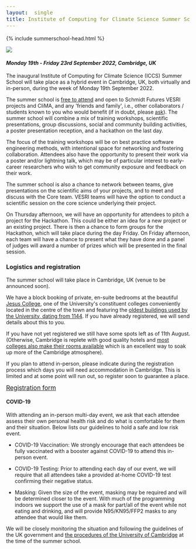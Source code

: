 ```yaml
---
layout:  single
title: Institute of Computing for Climate Science Summer School 2022
---
```

<style>
div {
  font-size:12.5pt;
  text-align:justify;
}
td {
  font-size:11pt;
}
table {
  width: 110%;
}
.page__title {
  margin-top: 1em;
  margin-bottom: 0em;
}


</style>

{% include summerschool-head.html %}

<img src="https://live.staticflickr.com/65535/48142231042_2ffd1bf1ba_m.jpg" class="floater /">

<h4><i>Monday 19th - Friday 23rd September 2022, Cambridge, UK</i></h4>




The inaugural Institute of Computing for Climate Science (ICCS) Summer School will take place as a hybrid event in Cambridge, UK, both virtually and in-person, during the week of Monday 19th September 2022.

The summer school is <span style="text-decoration:underline">free to attend</span> and open to Schmidt Futures VESRI projects and CliMA, and any 'friends and family', i.e., other collaborators / students known to you who would benefit (if in doubt, please [ask](mailto:dao29@cam.ac.uk)). The summer school will combine a mix of training workshops, scientific
presentations, group discussions, social and community building activities, a poster presentation reception, and a hackathon on the last day. 

The focus of the training workshops will be on best practice software engineering methods, with intentional space for networking and fostering collaboration.
Attendees also have the opportunity to present their work via a poster and/or lightning talk, which 
may be of particular interest to early-career researchers who wish to get community exposure and feedback on their work.

The summer school is also a chance to network between teams, give presentations on the scientific aims of your projects, and to meet and discuss with the Core team. VESRI teams will have the option to conduct a scientific session on the core science underlying their project.



<!--
The current sketch of the programme is as follows:

|                | Morning                    | Afternoon                                       |
| -------------- | -------                    | ----------------------------------------------- |
| Mon 19th    | <i><span style='color:#999;'>Arrival</span>                           | Poster reception with lunch + Welcome keynote + Science talk |
| Tue 20th   | Training workshops (x2)    | Training workshop + scientific session + discussion groups |
| Wed 21st | Training workshop + scientific session  | Lightning talks + __Excursion ([punting](https://en.wikipedia.org/wiki/Punt_(boat)) tour) followed by banquet in college__ |
| Thu 22nd  | Training workshop + scientific session | Discussion groups + Lightning talks + Hackathon pitches |
| Fri 23rd    | Hackathon | Hackathon + presentations, culminating in prizes |

Likely training workshop topics:

  * Verification and testing
  * Pairing and code review
  * Using Git and GitHub effectively
  * Training machine learning models
  * "Green in Code" course (how to write less resource intensive code)
-->

On Thursday afternoon, we will have an opportunity for attendees to pitch a project for the Hackathon. This could
be either an idea for a new project or an existing project. There is then a chance to form groups for the
Hackathon, which will take place during the day Friday. On Friday afternoon, each team will have a chance to present
what they have done and a panel of judges will award a number of prizes which will be presented in the final
session.

### Logistics and registration

The summer school will take place in Cambridge, UK (venue to be announced soon).
  
We have a block booking of private, en-suite bedrooms at the beautiful [Jesus College](https://www.jesus.cam.ac.uk/conferences/accommodation/conference-accommodation), one of the University's constituent colleges conveniently located in the centre of the town and featuring the [oldest buildings used by the University, dating from 1144](https://en.wikipedia.org/wiki/Jesus_College,_Cambridge). If you have already registered, we will send details about this to you. 

If you have not yet registered we still have some spots left as of 11th August. (Otherwise, Cambridge is replete with good quality hotels and [most colleges also make their rooms available](https://www.universityrooms.com/en-GB/city/cambridge/home/?gclid=Cj0KCQjw-JyUBhCuARIsANUqQ_KO7BKHd9D9yhAt5q80cBarTw0ltRwbJ-GHXpl-zjx4eiIgEqdPeJQaAjzcEALw_wcB) which is an excellent way to soak up more of the Cambridge atmosphere).

If you plan to attend in-person, please indicate during the registration process which days you will need accommodation in Cambridge. This is limited and at some point will run out, so register soon to guarantee a place.

<span style="font-size:larger;">[Registration form](https://web.miniextensions.com/FYT8fFDcuuDlvWEN6Cdg)</span>
  
#### COVID-19
  
With attending an in-person multi-day event, we ask that each attendee assess their own personal health risk and do what is comfortable for them and their situation. Below lists our guidelines to hold a safe and low risk event.

- COVID-19 Vaccination: We strongly encourage that each attendees be fully vaccinated with a booster against COVID-19 to attend this in-person event.

- COVID-19 Testing: Prior to attending each day of our event, we will require that all attendees take a provided at-home COVID-19 test confirming their negative status.
  
- Masking: Given the size of the event, masking may be required and will be determined closer to the event. With much of the programming indoors we support the use of a mask for part/all of the event while not eating and drinking, and will provide N95/KN95/FFP2 masks to any attendee that would like them. 

We will be closely monitoring the situation and following the guidelines of the UK government and [the procedures of the University of Cambridge](https://www.cam.ac.uk/coronavirus) at the time of the summer school.


